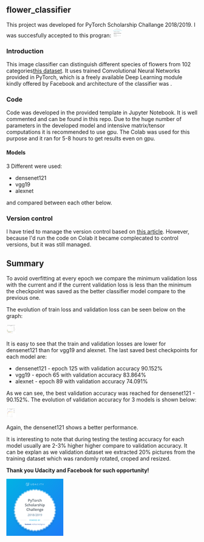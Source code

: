 ## flower_classifier

This project was developed for PyTorch Scholarship Challange 2018/2019. I was succesfully accepted to this progran: 
<img src="./assets/email.jpg" alt="Pytorch scholarship" style="width:25px;height:25px;">


### Introduction

This image classifier can distinguish different species of flowers from 102 categories[this dataset](http://www.robots.ox.ac.uk/~vgg/data/flowers/102/index.html). It uses trained Convolutional Neural Networks provided in PyTorch, which is a freely available Deep Learning module kindly offered by Facebook and architecture of the classifier was .

### Code 

Code was developed in the provided template in Jupyter Notebook. It is well commented and can be found in this repo. Due to the huge number of parameters in the developed model and intensive matrix/tensor computations it is recommended to use gpu. The Colab was used for this purpose and it ran for 5-8 hours to get results even on gpu. 

#### Models 
3 Different were used:
* densenet121
* vgg19
* alexnet

and compared between each other below. 


### Version control 

I have tried to manage the version control based on [this article](https://towardsdatascience.com/version-control-with-jupyter-notebooks-f096f4d7035a). However, because I'd run the code on Colab it became complecated to control versions, but it was still managed.  

## Summary

To avoid overfitting at every epoch we compare the minimum validation loss with the current and if the current validation loss is less than the minimum the checkpoint was saved as the better classifier model compare to the previous one. 

The evolution of train loss and validation loss can be seen below on the graph: 

<img src="./assets/Chart_loss.png" alt="Pytorch scholarship" style="width:25px;height:25px;">

It is easy to see that the train and validation losses are lower for densenet121 than for vgg19 and alexnet. 
The last saved best checkpoints for each model are:

* densenet121 - epoch 125 with validation accuracy 90.152%
* vgg19 - epoch 65 with validation accuracy 83.864%
* alexnet - epoch 89 with validation accuracy 74.091% 

As we can see, the best validation accuracy was reached for densenet121 - 90.152%. The evolution of validation accuracy for 3 models is shown below: 

<img src="./assets/Chart_accuracy.png" alt="Pytorch scholarship" style="width:25px;height:25px;">

Again, the densenet121 shows a better performance. 

It is interesting to note that during testing the testing accuracy for each model usually are 2-3% higher higher compare to validation accuracy. It can be explan as we validation dataset we extracted 20% pictures from the training dataset which was randomly rotated, croped and resized.   

**Thank you Udacity and Facebook for such opportunity!** 

<img src="./assets/pytorch-acceptance-badge.png" alt="Pytorch scholarship" style="width:150px;height:150px;">




